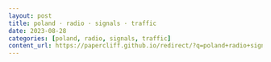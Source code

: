 ```yaml
---
layout: post
title: poland · radio · signals · traffic
date: 2023-08-28
categories: [poland, radio, signals, traffic]
content_url: https://papercliff.github.io/redirect/?q=poland+radio+signals+traffic&tbs=cdr:1,cd_min:8/27/2023,cd_max:8/29/2023
---
```

